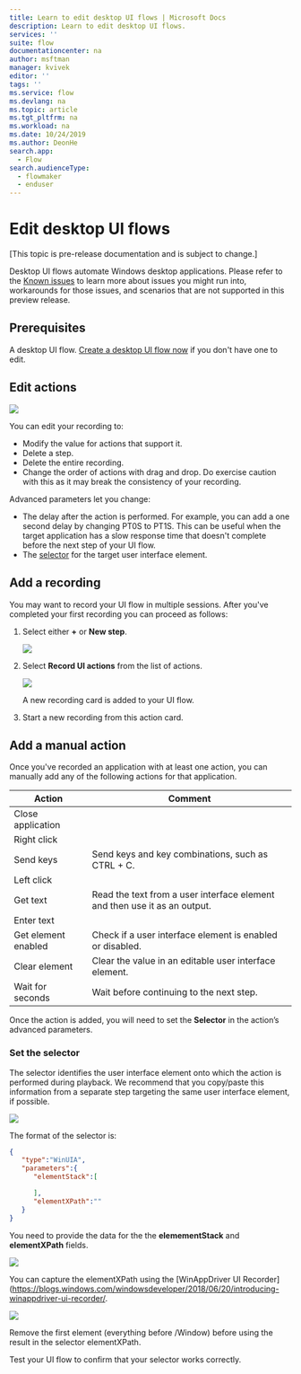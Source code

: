 ```yaml
---
title: Learn to edit desktop UI flows | Microsoft Docs
description: Learn to edit desktop UI flows.
services: ''
suite: flow
documentationcenter: na
author: msftman
manager: kvivek
editor: ''
tags: ''
ms.service: flow
ms.devlang: na
ms.topic: article
ms.tgt_pltfrm: na
ms.workload: na
ms.date: 10/24/2019
ms.author: DeonHe
search.app: 
  - Flow
search.audienceType: 
  - flowmaker
  - enduser
---
```


# Edit desktop UI flows

[This topic is pre-release documentation and is subject to change.]

Desktop UI flows automate Windows desktop applications. Please refer to the [Known issues](create-desktop.md#known-issues-and-solutions) to learn more about issues you might run into, workarounds for those issues, and scenarios that are not supported in this preview release.

## Prerequisites
A desktop UI flow. [Create a desktop UI flow now](create-desktop.md#create-and-test-desktop-ui-flows) if you don't have one to edit.

## Edit actions

![](../media/edit-desktop/6cf654d01545940eeae6053d9e5c5430.png)

You can edit your recording to:

-   Modify the value for actions that support it.
-   Delete a step.
-   Delete the entire recording.
-   Change the order of actions with drag and drop. Do exercise caution with this
    as it may break the consistency of your recording.

Advanced parameters let you change:

-  The delay after the action is performed. For example, you can add a one second delay by changing PT0S to PT1S. This can be useful when the target application has a slow response time that doesn't  complete before the next step of your UI flow.
-   The [selector](edit-desktop.md#set-the-selector) for the target user interface element.

## Add a recording

You may want to record your UI flow in multiple sessions. After you've completed your first recording you can proceed as follows:

1. Select either **+** or **New step**.

   ![](../media/edit-desktop/aeb6ce473d308fd671f3e9499a611bd5.png)

1. Select **Record UI actions** from the list of actions.

   ![](../media/edit-desktop/ba0fb033b555ce5b4690ca5d00668c4e.png)

   A new recording card is added to your UI flow. 

1. Start a new recording from this action card. 

## Add a manual action

Once you've recorded an application with at least one action, you can manually add
any of the following actions for that application.

| **Action**          | **Comment**                                                       |
|---------------------|-------------------------------------------------------------------|
| Close application   |                                                                   |
| Right click         |                                                                   |
| Send keys           | Send keys and key combinations, such as CTRL + C.                             |
| Left click          |                                                                   |
| Get text            | Read the text from a user interface element and then use it as an output. |
| Enter text          |                                                                   |
| Get element enabled | Check if a user interface element is enabled or disabled.         |
| Clear element       | Clear the value in an editable user interface element.             |
| Wait for seconds    | Wait before continuing to the next step.                           |

Once the action is added, you will need to set the **Selector** in the action’s
advanced parameters.

### Set the selector

The selector identifies the user interface element onto which the action is performed during playback. We recommend that you copy/paste this information from a separate step targeting the same user interface element, if possible.

![](../media/edit-desktop/c31b48dd5877db03d809c748a43a98ed.png)

The format of the selector is:

```json
{  
   "type":"WinUIA",
   "parameters":{  
      "elementStack":[  

      ],
      "elementXPath":""
   }
}
```

You need to provide the data for the the **elemementStack** and **elementXPath** fields.

![](../media/edit-desktop/e32e0480692a0983f77715086cb4ccf0.png)

<!--todo-->
<!-- **CAP only** -->

You can capture the elementXPath using the [WinAppDriver UI
Recorder](https://blogs.windows.com/windowsdeveloper/2018/06/20/introducing-winappdriver-ui-recorder/.

![](../media/edit-desktop/5f48fb9d63229653996093db3174ca57.png)

Remove the first element (everything before /Window) before using the result in the selector elementXPath.

Test your UI flow to confirm that your selector works correctly.





